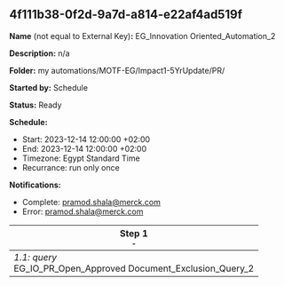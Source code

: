 ## 4f111b38-0f2d-9a7d-a814-e22af4ad519f

**Name** (not equal to External Key)**:** EG_Innovation Oriented_Automation_2


**Description:** n/a

**Folder:** my automations/MOTF-EG/Impact1-5YrUpdate/PR/

**Started by:** Schedule

**Status:** Ready

**Schedule:**

* Start: 2023-12-14 12:00:00 +02:00
* End: 2023-12-14 12:00:00 +02:00
* Timezone: Egypt Standard Time
* Recurrance: run only once

**Notifications:**

* Complete: pramod.shala@merck.com
* Error: pramod.shala@merck.com

| Step 1<br>_<small>-</small>_ |
| --- |
| _1.1: query_<br>EG_IO_PR_Open_Approved Document_Exclusion_Query_2 |
